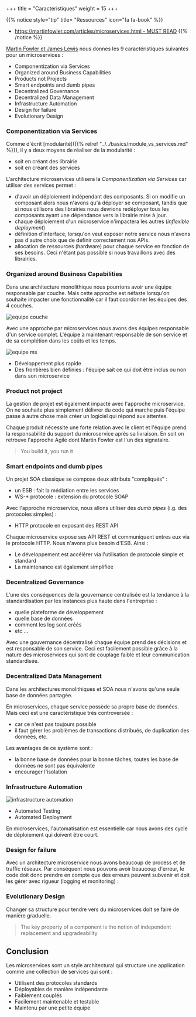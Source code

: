 +++
title = "Caractéristiques"
weight = 15
+++

{{% notice style="tip" title= "Ressources" icon="fa fa-book" %}}

- [https://martinfowler.com/articles/microservices.html - MUST READ](https://martinfowler.com/articles/microservices.html)
  {{% /notice %}}

[Martin Fowler et James Lewis](https://martinfowler.com/articles/microservices.html#CharacteristicsOfAMicroserviceArchitecture) nous donnes les 9 caractéristiques suivantes pour un microservices :

- Componentization via Services
- Organized around Business Capabilities
- Products not Projects
- Smart endpoints and dumb pipes
- Decentralized Governance
- Decentralized Data Management
- Infrastructure Automation
- Design for failure
- Evolutionary Design

### Componentization via Services

Comme d'écrit [modularité]({{% relref "../../basics/module_vs_services.md" %}}), il y a deux moyens de réaliser de la modularité :

- soit en créant des librairie
- soit en créant des services

L'architecture microservices utilisera la _Componentization via Services_ car utiliser des services permet :

- d'avoir un déploiement indépendant des composants. Si on modifie un composant alors nous n'avons qu'à déployer se composant, tandis que si nous utilisons des librairies nous devrions redéployer tous les composants ayant une dépendance vers la librairie mise à jour.
- chaque déploiement d'un microservice n'impactera les autres (_inflexible deployment_)
- définition d'interface, lorsqu'on veut exposer notre service nous n'avons pas d'autre choix que de définir correctement nos APIs.
- allocation de ressources (hardware) pour chaque service en fonction de ses besoins. Ceci n'étant pas possible si nous travaillons avec des librairies.

### Organized around Business Capabilities

Dans une architecture monolithique nous pourrions avoir une équipe responsable par couche. Mais cette approche est néfaste lorsqu'on souhaite impacter une fonctionnalité car il faut coordonner les équipes des 4 couches.

![equipe couche](../images/equipe_couche.png?width=15pc)

Avec une approche par microservices nous avons des équipes responsable d'un service complet. L'équipe à maintenant responsable de son service et de sa complétion dans les coûts et les temps.

![equipe ms](../images/equipe_ms.png?width=15pc)

- Développement plus rapide
- Des frontières bien définies : l'équipe sait ce qui doit être inclus ou non dans son microservice

### Product not project

La gestion de projet est également impacté avec l'approche microservice. On ne souhaite plus simplement délivrer du code qui marche puis l'équipe passe à autre chose mais créer un logiciel qui répond aux attentes.

Chaque produit nécessite une forte relation avec le client et l'équipe prend la responsabilité du support du microservice après sa livraison. En soit on retrouve l'approche Agile dont Martin Fowler est l'un des signataire.

> You build it, you run it

### Smart endpoints and dumb pipes

Un projet SOA classique se compose deux attributs "compliqués" :

- un ESB : fait la médiation entre les services
- WS-\* protocole : extension du protocole SOAP

Avec l'approche microservice, nous allons utiliser des _dumb pipes_ (i.g. des protocoles simples) :

- HTTP protocole en exposant des REST API

Chaque microservice expose ses API REST et communiquent entres eux via le protocole HTTP. Nous n'avons plus besoin d'ESB. Ainsi :

- Le développement est accélérer via l'utilisation de protocole simple et standard
- La maintenance est également simplifiée

### Decentralized Governance

L'une des conséquences de la gouvernance centralisée est la tendance à la standardisation par les instances plus haute dans l'entreprise :

- quelle plateforme de développement
- quelle base de données
- comment les log sont créés
- etc ...

Avec une gouvernance décentralisé chaque équipe prend des décisions et est responsable de son service. Ceci est facilement possible grâce à la nature des microservices qui sont de couplage faible et leur communication standardisée.

### Decentralized Data Management

Dans les architectures monolithiques et SOA nous n'avons qu'une seule base de données partagée.

En microservices, chaque service possède sa propre base de données. Mais ceci est une caractéristique très controversée :

- car ce n'est pas toujours possible
- il faut gérer les problèmes de transactions distribués, de duplication des données, etc.

Les avantages de ce système sont :

- la bonne base de données pour la bonne tâches; toutes les base de données ne sont pas équivalente
- encourager l'isolation

### Infrastructure Automation

![infrastructure automation](../images/automation.png)

- Automated Testing
- Automated Deployment

En microservices, l'automatisation est essentielle car nous avons des cycle de déploiement qui doivent être court.

### Design for failure

Avec un architecture microservice nous avons beaucoup de process et de traffic réseaux. Par conséquent nous pouvons avoir beaucoup d'erreur, le code doit donc prendre en compte que des erreurs peuvent subvenir et doit les gérer avec rigueur (logging et monitoring) :

### Evolutionary Design

Changer sa structure pour tendre vers du microservices doit se faire de manière graduelle.

> The key property of a component is the notion of independent replacement and upgradeability

## Conclusion

Les microservices sont un style architectural qui structure une application comme une collection de services qui sont :

- Utilisent des protocoles standards
- Déployables de manière indépendante
- Faiblement couplés
- Facilement maintenable et testable
- Maintenu par une petite équipe
